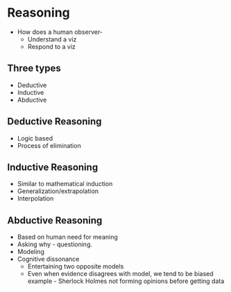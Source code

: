 # Reasoning
* How does a human observer-
	* Understand a viz
	* Respond to a viz

## Three types
* Deductive
* Inductive
* Abductive

## Deductive Reasoning
* Logic based
* Process of elimination

## Inductive Reasoning
* Similar to mathematical induction
* Generalization/extrapolation
* Interpolation

## Abductive Reasoning
* Based on human need for meaning
* Asking why - questioning.
* Modeling
* Cognitive dissonance
	* Entertaining two opposite models
	* Even when evidence disagrees with model, we tend to be biased example - Sherlock Holmes not forming opinions before getting data